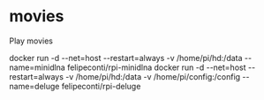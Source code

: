 # movies
Play movies


docker run -d --net=host --restart=always -v /home/pi/hd:/data --name=minidlna felipeconti/rpi-minidlna
docker run -d --net=host --restart=always -v /home/pi/hd:/data -v /home/pi/config:/config --name=deluge felipeconti/rpi-deluge
